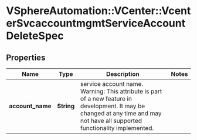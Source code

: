 # VSphereAutomation::VCenter::VcenterSvcaccountmgmtServiceAccountDeleteSpec

## Properties
Name | Type | Description | Notes
------------ | ------------- | ------------- | -------------
**account_name** | **String** | service account name. Warning: This attribute is part of a new feature in development. It may be changed at any time and may not have all supported functionality implemented. | 


